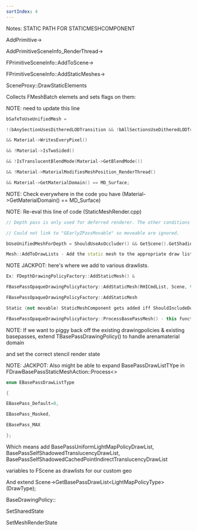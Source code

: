 ```yaml
---
sortIndex: 4 
---
```


Notes: STATIC PATH FOR STATICMESHCOMPONENT

AddPrimitive->

AddPrimitiveSceneInfo_RenderThread->

FPrimitiveSceneInfo::AddToScene->

FPrimitiveSceneInfo::AddStaticMeshes->

SceneProxy::DrawStaticElements

Collects FMeshBatch elemets and sets flags on them:

NOTE: need to update this line

```cpp
bSafeToUseUnifiedMesh =

!(bAnySectionUsesDitheredLODTransition && !bAllSectionsUseDitheredLODTransition) // can't use a single section if they are not homogeneous

&& Material->WritesEveryPixel()

&& !Material->IsTwoSided()

&& !IsTranslucentBlendMode(Material->GetBlendMode())

&& !Material->MaterialModifiesMeshPosition_RenderThread()

&& Material->GetMaterialDomain() == MD_Surface;
```

NOTE: Check everywhere in the code you have (Material->GetMaterialDomain() == MD_Surface)

NOTE: Re-eval this line of code (StaticMeshRender.cpp)

```cpp
// Depth pass is only used for deferred renderer. The other conditions are meant to match the logic in FStaticMesh::AddToDrawLists.

// Could not link to "GEarlyZPassMovable" so moveable are ignored.

bUseUnifiedMeshForDepth = ShouldUseAsOccluder() && GetScene().GetShadingPath() == EShadingPath::Deferred && !IsMovable();

Mesh::AddToDrawLists - Add the static mesh to the appropriate draw lists.
```

NOTE JACKPOT: here's where we add to various drawlists.

```cpp
Ex: FDepthDrawingPolicyFactory::AddStaticMesh() &

FBasePassOpaqueDrawingPolicyFactory::AddStaticMesh(RHICmdList, Scene, this);

FBasePassOpaqueDrawingPolicyFactory::AddStaticMesh

Static (not movable) StaticMeshComponent gets added iff ShouldIncludeDomainInMeshPass(Material->GetMaterialDomain()) && !IsTranslucentBlendMode(BlendMode)

FBasePassOpaqueDrawingPolicyFactory::ProcessBasePassMesh() - this function stores the renderstate for this mesh batch
```

NOTE: If we want to piggy back off the existing drawingpolicies & existing basepasses, extend TBasePassDrawingPolicy() to handle arenamaterial domain

and set the correct stencil render state

NOTE: JACKPOT: Also might be able to expand BasePassDrawListTYpe in FDrawBasePassStaticMeshAction::Process&lt;>

```cpp
enum EBasePassDrawListType

{

EBasePass_Default=0,

EBasePass_Masked,

EBasePass_MAX

};
```

Which means add BasePassUniformLightMapPolicyDrawList, BasePassSelfShadowedTranslucencyDrawList, BasePassSelfShadowedCachedPointIndirectTranslucencyDrawList

variables to FScene as drawlists for our custom geo

And extend Scene->GetBasePassDrawList&lt;LightMapPolicyType>(DrawType);

BaseDrawingPolicy::

SetSharedState

SetMeshRenderState
